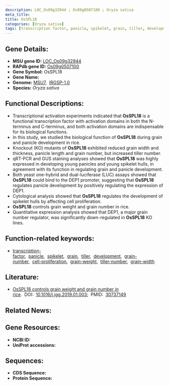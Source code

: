 ```yaml
---
description: LOC_Os09g32944 ; Os09g0507100 ; Oryza sativa
meta_title:
title: OsSPL18
categories: [Oryza sativa]
tags: [transcription factor, panicle, spikelet, grain, tiller, development, grain number, cell proliferation, grain weight, tiller number, grain width]
---
```


## Gene Details:
- **MSU gene ID:** [LOC_Os09g32944](http://rice.uga.edu/cgi-bin/ORF_infopage.cgi?orf=LOC_Os09g32944)  
- **RAPdb gene ID:** [Os09g0507100](https://rapdb.dna.affrc.go.jp/locus/?name=Os09g0507100)  
- **Gene Symbol:** OsSPL18
- **Gene Name:**
- **Genome:**  [MSU7](http://rice.uga.edu/),&nbsp;&nbsp;[IRGSP-1.0](https://rapdb.dna.affrc.go.jp/download/irgsp1.html)
- **Species:** *Oryza sativa*

## Functional Descriptions:
   - Transcriptional activation experiments indicated that **OsSPL18** is a functional transcription factor with activation domains in both the N-terminus and C-terminus, and both activation domains are indispensable for its biological functions.
   - In this study, we studied the biological function of **OsSPL18** during grain and panicle development in rice.
   - Knockout (KO) mutants of **OsSPL18** exhibited reduced grain width and thickness, panicle length and grain number, but increased tiller number.
   - qRT-PCR and GUS staining analyses showed that **OsSPL18** was highly expressed in developing young panicles and young spikelet hulls, in agreement with its function in regulating grain and panicle development.
   - Both yeast one-hybrid and dual-luciferase (LUC) assays showed that **OsSPL18** could bind to the DEP1 promoter, suggesting that **OsSPL18** regulates panicle development by positively regulating the expression of DEP1.
   - Cytological analysis showed that **OsSPL18** regulates the development of spikelet hulls by affecting cell proliferation.
   - **OsSPL18** controls grain weight and grain number in rice.
   - Quantitative expression analysis showed that DEP1, a major grain number regulator, was significantly down-regulated in **OsSPL18** KO lines.

## Function-related keywords:
   - [transcription-factor](/tags/transcription-factor/),&nbsp;&nbsp;[panicle](/tags/panicle/),&nbsp;&nbsp;[spikelet](/tags/spikelet/),&nbsp;&nbsp;[grain](/tags/grain/),&nbsp;&nbsp;[tiller](/tags/tiller/),&nbsp;&nbsp;[development](/tags/development/),&nbsp;&nbsp;[grain-number](/tags/grain-number/),&nbsp;&nbsp;[cell-proliferation](/tags/cell-proliferation/),&nbsp;&nbsp;[grain-weight](/tags/grain-weight/),&nbsp;&nbsp;[tiller-number](/tags/tiller-number/),&nbsp;&nbsp;[grain-width](/tags/grain-width/)

## Literature:
   - [OsSPL18 controls grain weight and grain number in rice](https://www.doi.org/10.1016/j.jgg.2019.01.003).&nbsp;&nbsp;DOI:&nbsp;&nbsp;[10.1016/j.jgg.2019.01.003](https://www.doi.org/10.1016/j.jgg.2019.01.003);&nbsp;&nbsp;PMID:&nbsp;&nbsp;[30737149](https://pubmed.ncbi.nlm.nih.gov/30737149/)

## Related News:

## Gene Resources:
- **NCBI ID:**  []()
- **UniProt accessions:** [](https://www.uniprot.org/uniprotkb//entry)

## Sequences:
- **CDS Sequence:**
- **Protein Sequence:**
